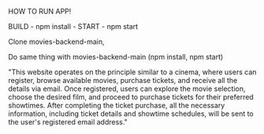 HOW TO RUN APP!

BUILD - npm install - START - npm start

Clone movies-backend-main,

Do same thing with movies-backend-main (npm install, npm start)

"This website operates on the principle similar to a cinema, where users can register, browse available movies, purchase tickets, and receive all the details via email. Once registered, users can explore the movie selection, choose the desired film, and proceed to purchase tickets for their preferred showtimes. After completing the ticket purchase, all the necessary information, including ticket details and showtime schedules, will be sent to the user's registered email address."

